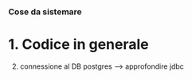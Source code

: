 ### Cose da sistemare
# 1. Codice in generale 
  2. connessione al DB postgres --> approfondire jdbc
